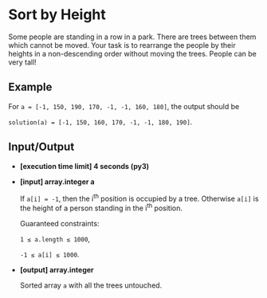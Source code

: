 # Sort by Height

Some people are standing in a row in a park. There are trees between them which cannot be moved. Your task is to rearrange the people by their heights in a non-descending order without moving the trees. People can be very tall!

## Example

For `a = [-1, 150, 190, 170, -1, -1, 160, 180]`, the output should be

`solution(a) = [-1, 150, 160, 170, -1, -1, 180, 190]`.

## Input/Output

- **[execution time limit] 4 seconds (py3)**

- **[input] array.integer a**

	If `a[i] = -1`, then the i<sup>th</sup> position is occupied by a tree. Otherwise `a[i]` is the height of a person standing in the i<sup>th</sup> position.

	Guaranteed constraints:

	`1 ≤ a.length ≤ 1000`,

	`-1 ≤ a[i] ≤ 1000`.

- **[output] array.integer**

	Sorted array `a` with all the trees untouched.
